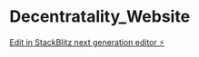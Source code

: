 # Decentratality_Website

[Edit in StackBlitz next generation editor ⚡️](https://stackblitz.com/~/github.com/Terriffictony10/Decentratality_Website)